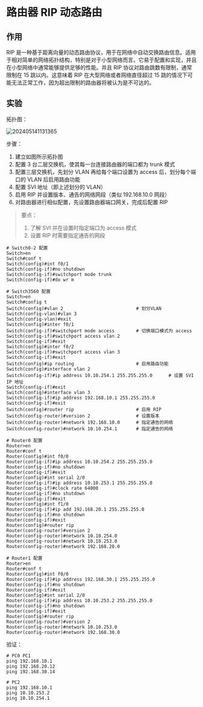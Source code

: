 # 路由器 RIP 动态路由

## 作用

RIP 是一种基于距离向量的动态路由协议，用于在网络中自动交换路由信息。适用于相对简单的网络拓扑结构，特别是对于小型网络而言。它易于配置和实现，并且在小型网络中通常能够提供足够的性能。并且 RIP 协议对路由跳数有限制，通常限制在 15 跳以内。这意味着 RIP 在大型网络或者网络直径超过 15 跳的情况下可能无法正常工作，因为超出限制的路由器将被认为是不可达的。

## 实验

拓扑图：

![202405141131365](https://oss.isiou.cn/PicGo/202405141131365.png)

步骤：

1. 建立如图所示拓扑图
2. 配置 3 台二层交换机，使其每一台连接路由器的端口都为 trunk 模式
3. 配置三层交换机，先划分 VLAN 再给每个端口设置为 access 后，划分每个端口的 VLAN 后启用路由功能
4. 配置 SVI 地址（即上述划分的 VLAN）
5. 启用 RIP 并设置版本、通告的网络网段（类似 192.168.10.0 网段）
6. 对路由器进行相似配置，先设置路由器端口网关，完成后配置 RIP

> 要点：
>
> 1. 了解 SVI 并在设置时指定端口为 access 模式
> 2. 设置 RIP 时需要指定通告的网段

```shell
# Switch0-2 配置
Switch>en
Switch#conf t
Switch(config)#int f0/1
Switch(config-if)#no shutdown
Switch(config-if)#switchport mode trunk
Switch(config-if)#do wr m

# Switch3560 配置
Switch>en
Switch#config t
Switch(config)#vlan 2                           # 划分VLAN
Switch(config-vlan)#vlan 3
Switch(config-vlan)#exit
Switch(config)#inter f0/1
Switch(config-if)#switchport mode access        # 切换端口模式为 access
Switch(config-if)#switchport access vlan 2
Switch(config-if)#exit
Switch(config)#inter f0/2
Switch(config-if)#switchport access vlan 3
Switch(config-if)#exit
Switch(config)#ip routing                       # 启用路由功能
Switch(config)#interface vlan 2
Switch(config-if)#ip address 10.10.254.1 255.255.255.0      # 设置 SVI IP 地址
Switch(config-if)#exit
Switch(config)#interface vlan 3
Switch(config-if)#ip address 192.168.10.1 255.255.255.0
Switch(config-if)#exit
Switch(config)#router rip                       # 启用 RIP
Switch(config-router)#version 2                 # 设置版本
Switch(config-router)#network 192.168.10.0      # 指定通告的网络
Switch(config-router)#network 10.10.254.1       # 指定通告的网络

# Router0 配置
Router>en
Router#conf t
Router(config)#int f0/0
Router(config-if)#ip address 10.10.254.2 255.255.255.0
Router(config-if)#no shutdown
Router(config-if)#exit
Router(config)#int serial 2/0
Router(config-if)#ip address 10.10.253.1 255.255.255.0
Router(config-if)#clock rate 64000
Router(config-if)#no shutdown
Router(config-if)#exit
Router(config)#int f1/0
Router(config-if)#ip add 192.168.20.1 255.255.255.0
Router(config-if)#no shutdown
Router(config-if)#exit
Router(config)#router rip
Router(config-router)#version 2
Router(config-router)#network 10.10.254.0
Router(config-router)#network 10.10.253.0
Router(config-router)#network 192.168.20.0

# Router1 配置
Router>en
Router#conf t
Router(config)#int f0/0
Router(config-if)#ip address 192.168.30.1 255.255.255.0
Router(config-if)#no shutdown
Router(config-if)#exit
Router(config)#int serial 2/0
Router(config-if)#ip address 10.10.253.2 255.255.255.0
Router(config-if)#no shutdown
Router(config-if)#exit
Router(config)#router rip
Router(config-router)#version 2
Router(config-router)#network 10.10.253.0
Router(config-router)#network 192.168.30.0
```

验证：

```shell
# PC0 PC1
ping 192.168.10.1
ping 192.168.20.12
ping 192.168.30.14

# PC2
ping 192.168.10.1
ping 10.10.253.2
ping 10.10.254.1
```
